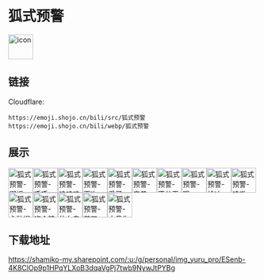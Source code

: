 # 狐式预警
<img src="https://emoji.shojo.cn/bili/src/狐式预警/icon.png" width="50" height="50" alt="icon">

## 链接
Cloudflare:
```
https://emoji.shojo.cn/bili/src/狐式预警
https://emoji.shojo.cn/bili/webp/狐式预警
```
## 展示
<img src="https://emoji.shojo.cn/bili/src/狐式预警/狐式预警-鄙视.png" width="50" height="50" alt="狐式预警-鄙视"><img src="https://emoji.shojo.cn/bili/src/狐式预警/狐式预警-呼呼.png" width="50" height="50" alt="狐式预警-呼呼"><img src="https://emoji.shojo.cn/bili/src/狐式预警/狐式预警-呜呜呜.png" width="50" height="50" alt="狐式预警-呜呜呜"><img src="https://emoji.shojo.cn/bili/src/狐式预警/狐式预警-下次一定.png" width="50" height="50" alt="狐式预警-下次一定"><img src="https://emoji.shojo.cn/bili/src/狐式预警/狐式预警-爱了.png" width="50" height="50" alt="狐式预警-爱了"><img src="https://emoji.shojo.cn/bili/src/狐式预警/狐式预警-害羞.png" width="50" height="50" alt="狐式预警-害羞"><img src="https://emoji.shojo.cn/bili/src/狐式预警/狐式预警-不公平.png" width="50" height="50" alt="狐式预警-不公平"><img src="https://emoji.shojo.cn/bili/src/狐式预警/狐式预警-哦.png" width="50" height="50" alt="狐式预警-哦"><img src="https://emoji.shojo.cn/bili/src/狐式预警/狐式预警-恰冰.png" width="50" height="50" alt="狐式预警-恰冰"><img src="https://emoji.shojo.cn/bili/src/狐式预警/狐式预警-哇嗷.png" width="50" height="50" alt="狐式预警-哇嗷"><img src="https://emoji.shojo.cn/bili/src/狐式预警/狐式预警-心动捏.png" width="50" height="50" alt="狐式预警-心动捏"><img src="https://emoji.shojo.cn/bili/src/狐式预警/狐式预警-吃个糖糖.png" width="50" height="50" alt="狐式预警-吃个糖糖"><img src="https://emoji.shojo.cn/bili/src/狐式预警/狐式预警-什么鬼.png" width="50" height="50" alt="狐式预警-什么鬼"><img src="https://emoji.shojo.cn/bili/src/狐式预警/狐式预警-剪刀.png" width="50" height="50" alt="狐式预警-剪刀"><img src="https://emoji.shojo.cn/bili/src/狐式预警/狐式预警-中意你.png" width="50" height="50" alt="狐式预警-中意你">

## 下载地址

https://shamiko-my.sharepoint.com/:u:/g/personal/img_yuru_pro/ESenb-4K8ClOp9p1HPqYLXoB3dqaVgPj7twb9NywJtPYBg